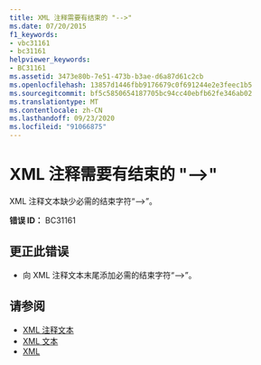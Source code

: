 ```yaml
---
title: XML 注释需要有结束的 "-->"
ms.date: 07/20/2015
f1_keywords:
- vbc31161
- bc31161
helpviewer_keywords:
- BC31161
ms.assetid: 3473e80b-7e51-473b-b3ae-d6a87d61c2cb
ms.openlocfilehash: 13857d1446fbb9176679c0f691244e2e3feec1b5
ms.sourcegitcommit: bf5c5850654187705bc94cc40ebfb62fe346ab02
ms.translationtype: MT
ms.contentlocale: zh-CN
ms.lasthandoff: 09/23/2020
ms.locfileid: "91066875"
---
```

# <a name="expected-closing----for-xml-comment"></a>XML 注释需要有结束的 "-->"

XML 注释文本缺少必需的结束字符“-->”。  
  
 **错误 ID：** BC31161  
  
## <a name="to-correct-this-error"></a>更正此错误  
  
- 向 XML 注释文本末尾添加必需的结束字符“-->”。  
  
## <a name="see-also"></a>请参阅

- [XML 注释文本](../language-reference/xml-literals/xml-comment-literal.md)
- [XML 文本](../language-reference/xml-literals/index.md)
- [XML](../programming-guide/language-features/xml/index.md)

